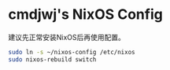 # cmdjwj's NixOS Config

建议先正常安装NixOS后再使用配置。

```bash
sudo ln -s ~/nixos-config /etc/nixos
sudo nixos-rebuild switch
```